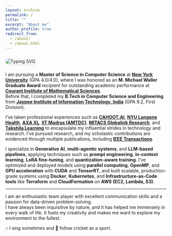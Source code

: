 ```yaml
---
layout: archive
permalink: /
title: ""
excerpt: "About me"
author_profile: true
redirect_from: 
  - /about/
  - /about.html
---
```

<div style="display: flex; justify-content: left; align-items: center; width: 100%; max-width: 100%; overflow-x: auto; padding: 10px 0;">
  <img 
    src="https://readme-typing-svg.demolab.com?font=Fira+Code&size=24&duration=3000&pause=1000&color=1A1A40&center=false&vCenter=true&multiline=true&width=800&height=70&lines=👋+Howdy!+I'm+Rahul+Singhal.;💼+Open+to+collaboration+%7C+Let's+build!" 
    alt="Typing SVG"
    style="max-width: 100%; height: auto; border-radius: 8px; box-shadow: 0 2px 8px rgba(0, 0, 0, 0.1);"
  />
</div>



I am pursuing a **Master of Science in Computer Science** at [**New York University**](https://www.nyu.edu) (GPA 4.0/4.0), where I was honored as an **M. Michael Waller Graduate Award** recipient for outstanding academic performance at [**Courant Institute of Mathematical Sciences**](https://cs.nyu.edu).  
Before that, I completed my **B.Tech in Computer Science and Engineering** from [**Jaypee Institute of Information Technology, India**](https://www.jiit.ac.in) (GPA 9.2, First Division).

I’ve taken professional experiences such as [**CAHOOT.AI**](https://www.cahoot.ai), [**NYU Langone Health**](https://nyulangone.org), [**AXA XL**](https://axaxl.com), [**IIT Madras (AMTDC)**](https://www.iitm.ac.in/research/institute-research-centres/advanced-manufacturing-technology-development-centre), [**MITACS Globalink Research**](https://www.mitacs.ca/en), and [**Takshila Learning**](https://www.linkedin.com/company/takshilalearn/?originalSubdomain=in) to encapsulate my influential strides in technology and research. I’ve pursued research, and my scholastic contributions are evidenced through multiple publications, including [**IEEE Transactions**](https://ieeexplore.ieee.org/abstract/document/10115314/).

I specialize in **Generative AI**, **multi-agentic systems**, and **LLM-based pipelines**, applying techniques such as **prompt engineering**, **in-context learning**, **LoRA fine-tuning**, and **quantization-aware training**. I’ve optimized and deployed models using **parallel computing**, **OpenMP**, and **GPU acceleration** with **CUDA** and **TensorRT**, and built scalable, production-grade systems using **Docker**, **Kubernetes**, and **Infrastructure-as-Code tools** like **Terraform** and **CloudFormation** on **AWS (EC2, Lambda, S3)**.

---

I am an enthusiastic team player with excellent communication skills and a passion for data-driven problem-solving.  
I have always been inquisitive by nature, and it has helped me immensely in every walk of life. It fuels my creativity and makes me want to explore my environment to the fullest.

🎶 I sing sometimes and 🏏 follow cricket as a sport.



